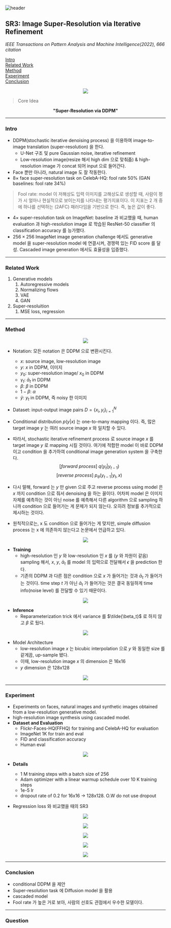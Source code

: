 ![header](https://capsule-render.vercel.app/api?type=waving&color=auto&height=80&section=header&text=Welcome%20Paper%20Review&fontSize=50)


## SR3: Image Super-Resolution via Iterative Refinement
*IEEE Transactions on Pattern Analysis and Machine Intelligence(2022), 666 citation*

[Intro](#intro)</br>
[Related Work](#related-work)</br>
[Method](#method)</br>
[Experiment](#experiment)</br>
[Conclusion](#conclusion)</br>

<p align="center">
<img src='./img1.png'>
</p>

> Core Idea
<div align=center>
<strong>"Super-Resolution via DDPM"</strong></br>
</div>

***

### <strong>Intro</strong>
- DDPM(stochastic iterative denoising process) 을 이용하여 image-to-image translation (super-resolution) 을 한다. 
  - U-Net 구조 및 pure Gaussian noise, iterative refinement
  - Low-resolution image(resize 해서 high dim 으로 맞춰줌) & high-resolution image 가 concat 되어 input 으로 들어간다. 
- Face 뿐만 아니라, natural image 도 잘 작동한다.
- $8 \times$ face super-resolution task on CelebA-HQ: fool rate $50\%$ (GAN baselines: fool rate $34\%$)
> Fool rate: model 이 저해상도 입력 이미지를 고해상도로 생성할 때, 사람이 평가 시 얼마나 현실적으로 보이는지를 나타내는 평가지표이다. 이 지표는 2 개 중에 하나를 선택하는 (2AFC) 패러다임을 기반으로 한다. 즉, 높은 값이 좋다.
- $4 \times$ super-resolution task on ImageNet: baseline 과 비교했을 때, human evaluation 과 high-resolution image 로 학습된 ResNet-50 classifier 의 classification accuracy 를 능가했다. 
- $256 \times 256$ ImageNet image generation challenge 에서도 generative model 을 super-resolution model 에 연결시켜, 경쟁력 있는 FID score 를 달성.  Cascaded image generation 에서도 효율성을 입증했다. 

***

### <strong>Related Work</strong>
1. Generative models
   1. Autoregressive models
   2. Normalizing flows
   3. VAE
   4. GAN
2. Super-resoluition 
   1. MSE loss, regression


***

### <strong>Method</strong>

<p align="center">
<img src='./img2.png'>
</p>

- Notation: 모든 notation 은 DDPM 으로 변환시킨다. 
  - $x$: source image, low-resolution image
  - $y$: $x$ in DDPM, 이미지
  - $y_0$: super-resolution image/ $x_0$ in DDPM  
  - $\gamma_t$: $\bar\alpha_t$ in DDPM
  - $\beta$: $\beta$ in DDPM
  - $1- \beta$: $\alpha$ 
  - $\tilde{y}$: $y_t$ in DDPM, 즉 noisy 한 이미지
- Dataset: input-output image pairs $D=\{x_i,y_i\}_{i=1}^{N}$
- Conditional distribution $p(y|x)$ 는 one-to-many mapping 이다. 즉, 많은 target image $y$ 는 여러 source image $x$ 와 일치할 수 있다.  
- 따라서, stochastic iterative refinement process 로 source image $x$ 를 target image $y$ 로 mapping 시킬 것이다. 여기에 적합한 model 이 바로 DDPM 이고 condition 을 추가하여 conditional image generation system 을 구축한다. 
$$ [forward \ process] \ q(y_t|y_{t-1}) $$
$$ [reverse \ process] \ p_\theta(y_{t-1}|y_t, x) $$

- 다시 말해, forward 는 $y$ 만 given 으로 주고 reverse process using model 은 $x$ 까지 condition 으로 줘서 denoising 을 하는 꼴이다. 어차피 model 은 이미지 자체를 예측하는 것이 아닌 noise 를 예측해서 다른 algorithm 으로 sampling 하니까 condition 으로 들어가는 게 문제가 되지 않는다. 오히려 정보를 추가적으로 제시하는 것이다.
- 원칙적으로는, x 도 condition 으로 들어가는 게 맞지만, simple diffusion process 는 x 에 의존하지 않는다고 논문에서 언급하고 있다.
  
<p align="center">
<img src='./img3.png'>
</p>

- **Training**
  - high-resolution 인 $y$ 와 low-resolution 인 $x$ 를 ($y$ 와 차원이 같음) sampling 해서, $x$, $y$, $\bar\alpha_t$ 를 model 의 입력으로 전달해서 $\epsilon$ 을 prediction 한다. 
  - 기존의 DDPM 과 다른 점은 condition 으로 $x$ 가 들어가는 것과 $\bar\alpha_t$ 가 들어가는 것이다. time step $t$ 가 아닌 $\bar\alpha_t$ 가 들어가는 것은 결국 동일하게 time info(noise level) 를 전달할 수 있기 때문이다. 

<p align="center">
<img src='./img4.png'>
</p>

- **Inference**
  - Reparameterization trick 에서 variance 를 $\tilde{\beta_t}$ 로 하지 않고 $\beta$ 로 뒀다.
   
<p align="center">
<img src='./img5.png'>
</p>

- Model Architecture
  - low-resolution image $x$ 는 bicubic interpolation 으로 $y$ 와 동일한 size 를 같게끔, up-sample 됐다.
  - 이때, low-resolution image $x$ 의 dimension 은 16x16
  - $y$ dimension 은 128x128
<p align="center">
<img src='./img6.png'>
</p>


***

### <strong>Experiment</strong>
- Experiments on faces, natural images and synthetic images obtained from a low-resolution generative model.
- high-resolution image synthesis using cascaded model.
- **Dataset and Evaluation**
  - Flickr-Faces-HQ(FFHQ) for training and CelebA-HQ for evaluation
  - ImageNet 1K for train and eval
  - FID and classification accuracy
  - Human eval
  
<p align="center">
<img src='./img7.png'>
</p>

- **Details**
  - 1 M training steps with a batch size of 256
  - Adam optimizer with a linear warmup schedule over 10 K training steps
  - 1e-5 lr 
  - dropout rate of 0.2 for 16x16 -> 128x128. O.W do not use dropout

- Regression loss 와 비교했을 때의 SR3

<p align="center">
<img src='./img8.png'>
</p>

<p align="center">
<img src='./img9.png'>
</p>

<p align="center">
<img src='./img10.png'>
</p>

<p align="center">
<img src='./img11.png'>
</p>

<p align="center">
<img src='./img12.png'></p>

***

### <strong>Conclusion</strong>
- conditional DDPM 을 제안
- Super-resolution task 에 Diffusion model 을 활용
- cascaded model
- Fool rate 가 높은 거로 보아, 사람의 선호도 관점에서 우수한 모델이다. 

***

### <strong>Question</strong>


